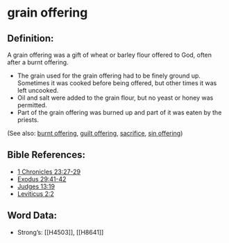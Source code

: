 # grain offering

## Definition:

A grain offering was a gift of wheat or barley flour offered to God, often after a burnt offering.

* The grain used for the grain offering had to be finely ground up. Sometimes it was cooked before being offered, but other times it was left uncooked.
* Oil and salt were added to the grain flour, but no yeast or honey was permitted.
* Part of the grain offering was burned up and part of it was eaten by the priests.

(See also: [burnt offering](../other/burntoffering.md), [guilt offering](../other/guiltoffering.md), [sacrifice](../other/sacrifice.md), [sin offering](../other/sinoffering.md))

## Bible References:

* [1 Chronicles 23:27-29](rc://en/tn/help/1ch/23/27)
* [Exodus 29:41-42](rc://en/tn/help/exo/29/41)
* [Judges 13:19](rc://en/tn/help/jdg/13/19)
* [Leviticus 2:2](rc://en/tn/help/lev/02/02)

## Word Data:

* Strong’s: [[H4503]], [[H8641]]
